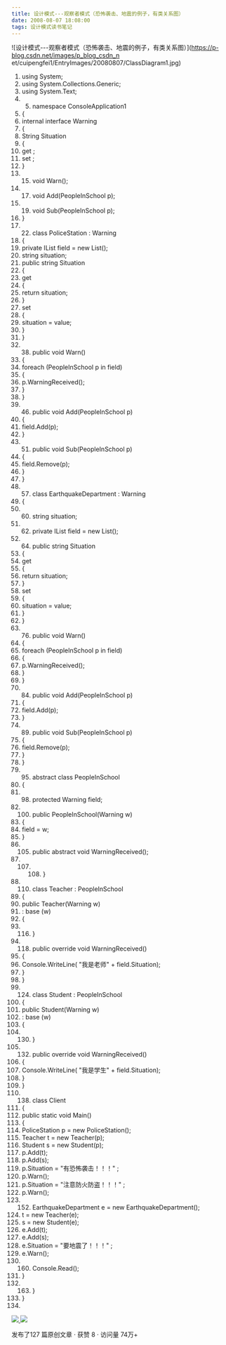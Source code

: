 ```yaml
---
title: 设计模式---观察者模式（恐怖袭击、地震的例子，有类关系图）
date: 2008-08-07 18:08:00
tags: 设计模式读书笔记
---
```

![设计模式---观察者模式（恐怖袭击、地震的例子，有类关系图）](https://p-blog.csdn.net/images/p_blog_csdn_n
et/cuipengfei1/EntryImages/20080807/ClassDiagram1.jpg)

  1. using  System; 
  2. using  System.Collections.Generic; 
  3. using  System.Text; 
  4.   5. namespace  ConsoleApplication1 
  6. { 
  7. internal  interface  Warning 
  8. { 
  9. String Situation 
  10. { 
  11. get  ; 
  12. set  ; 
  13. } 
  14.   15. void  Warn(); 
  16.   17. void  Add(PeopleInSchool p); 
  18.   19. void  Sub(PeopleInSchool p); 
  20. } 
  21.   22. class  PoliceStation : Warning 
  23. { 
  24. private  IList<PeopleInSchool> field =  new  List<PeopleInSchool>(); 
  25. string  situation; 
  26. public  string  Situation 
  27. { 
  28. get 
  29. { 
  30. return  situation; 
  31. } 
  32. set 
  33. { 
  34. situation = value; 
  35. } 
  36. } 
  37.   38. public  void  Warn() 
  39. { 
  40. foreach  (PeopleInSchool p  in  field) 
  41. { 
  42. p.WarningReceived(); 
  43. } 
  44. } 
  45.   46. public  void  Add(PeopleInSchool p) 
  47. { 
  48. field.Add(p); 
  49. } 
  50.   51. public  void  Sub(PeopleInSchool p) 
  52. { 
  53. field.Remove(p); 
  54. } 
  55. } 
  56.   57. class  EarthquakeDepartment : Warning 
  58. { 
  59.   60. string  situation; 
  61.   62. private  IList<PeopleInSchool> field =  new  List<PeopleInSchool>(); 
  63.   64. public  string  Situation 
  65. { 
  66. get 
  67. { 
  68. return  situation; 
  69. } 
  70. set 
  71. { 
  72. situation = value; 
  73. } 
  74. } 
  75.   76. public  void  Warn() 
  77. { 
  78. foreach  (PeopleInSchool p  in  field) 
  79. { 
  80. p.WarningReceived(); 
  81. } 
  82. } 
  83.   84. public  void  Add(PeopleInSchool p) 
  85. { 
  86. field.Add(p); 
  87. } 
  88.   89. public  void  Sub(PeopleInSchool p) 
  90. { 
  91. field.Remove(p); 
  92. } 
  93. } 
  94.   95. abstract  class  PeopleInSchool 
  96. { 
  97.   98. protected  Warning field; 
  99.   100. public  PeopleInSchool(Warning w) 
  101. { 
  102. field = w; 
  103. } 
  104.   105. public  abstract  void  WarningReceived(); 
  106.   107.   108. } 
  109.   110. class  Teacher : PeopleInSchool 
  111. { 
  112. public  Teacher(Warning w) 
  113. :  base  (w) 
  114. { 
  115.   116. } 
  117.   118. public  override  void  WarningReceived() 
  119. { 
  120. Console.WriteLine(  "我是老师"  + field.Situation); 
  121. } 
  122. } 
  123.   124. class  Student : PeopleInSchool 
  125. { 
  126. public  Student(Warning w) 
  127. :  base  (w) 
  128. { 
  129.   130. } 
  131.   132. public  override  void  WarningReceived() 
  133. { 
  134. Console.WriteLine(  "我是学生"  + field.Situation); 
  135. } 
  136. } 
  137.   138. class  Client 
  139. { 
  140. public  static  void  Main() 
  141. { 
  142. PoliceStation p =  new  PoliceStation(); 
  143. Teacher t =  new  Teacher(p); 
  144. Student s =  new  Student(p); 
  145. p.Add(t); 
  146. p.Add(s); 
  147. p.Situation =  "有恐怖袭击！！！"  ; 
  148. p.Warn(); 
  149. p.Situation =  "注意防火防盗！！！"  ; 
  150. p.Warn(); 
  151.   152. EarthquakeDepartment e =  new  EarthquakeDepartment(); 
  153. t =  new  Teacher(e); 
  154. s =  new  Student(e); 
  155. e.Add(t); 
  156. e.Add(s); 
  157. e.Situation =  "要地震了！！！"  ; 
  158. e.Warn(); 
  159.   160. Console.Read(); 
  161. } 
  162.   163. } 
  164. } 
  165. 

[ ![](https://profile.csdnimg.cn/5/2/5/3_cuipengfei1)
![](https://g.csdnimg.cn/static/user-reg-year/1x/11.png)
](https://blog.csdn.net/cuipengfei1)



发布了127 篇原创文章  ·  获赞 8  ·  访问量 74万+

